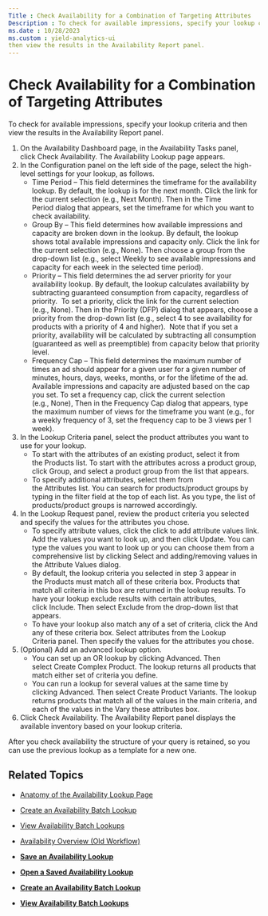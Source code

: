```yaml
---
Title : Check Availability for a Combination of Targeting Attributes
Description : To check for available impressions, specify your lookup criteria and
ms.date : 10/28/2023
ms.custom : yield-analytics-ui
then view the results in the Availability Report panel.
---
```



# Check Availability for a Combination of Targeting Attributes



To check for available impressions, specify your lookup criteria and
then view the results in the Availability Report panel.

1.  On the Availability Dashboard page, in the Availability Tasks panel,
    click Check Availability. The
    Availability Lookup page appears.
2.  In the Configuration panel on the left side of the page, select the
    high-level settings for your lookup, as follows.
    - Time Period – This field determines the timeframe for the
      availability lookup. By default, the lookup is for the next month.
      Click the link for the current selection (e.g., Next Month). Then
      in the Time Period dialog that appears, set the timeframe for
      which you want to check availability.
    - Group By – This field determines how available impressions and
      capacity are broken down in the lookup. By default, the lookup
      shows total available impressions and capacity only. Click the
      link for the current selection (e.g., None). Then choose a group
      from the drop-down list (e.g.,
      select Weekly to see available
      impressions and capacity for each week in the selected time
      period).
    - Priority – This field determines the ad server priority for your
      availability lookup. By default, the lookup calculates
      availability by subtracting guaranteed consumption from capacity,
      regardless of priority.  To set a priority, click the link for the
      current selection (e.g., None). Then in the Priority (DFP) dialog
      that appears, choose a priority from the drop-down list (e.g.,
      select 4 to see availability for
      products with a priority of 4 and higher).  Note that if you set a
      priority, availability will be calculated by subtracting all
      consumption (guaranteed as well as preemptible) from capacity
      below that priority level.  
    - Frequency Cap – This field determines the maximum number of times
      an ad should appear for a given user for a given number of
      minutes, hours, days, weeks, months, or for the lifetime of the
      ad. Available impressions and capacity are adjusted based on the
      cap you set. To set a frequency cap, click the current selection
      (e.g., None), Then in the Frequency Cap dialog that appears, type
      the maximum number of views for the timeframe you want (e.g., for
      a weekly frequency of 3, set the frequency cap to be 3 views per 1
      week).
3.  In the Lookup Criteria panel, select the product attributes you want
    to use for your lookup.
    - To start with the attributes of an existing product, select it
      from the Products list. To start with the attributes across a
      product group, click Group, and
      select a product group from the list that appears.
    - To specify additional attributes, select them from
      the Attributes list. You can search for products/product groups by
      typing in the filter field at the top of each list. As you type,
      the list of products/product groups is narrowed accordingly.
4.  In the Lookup Request panel, review the product criteria you
    selected and specify the values for the attributes you chose.
    - To specify attribute values, click the click to add attribute
      values link. Add the values you want to look up, and then
      click Update. You can type the
      values you want to look up or you can choose them from a
      comprehensive list by
      clicking Select and
      adding/removing values in the Attribute Values dialog.
    - By default, the lookup criteria you selected in step 3 appear in
      the Products must match all of these criteria box. Products that
      match all criteria in this box are returned in the lookup results.
      To have your lookup exclude results with certain attributes,
      click Include. Then
      select Exclude from the
      drop-down list that appears.
    - To have your lookup also match any of a set of criteria, click
      the And any of these criteria box. Select attributes from
      the Lookup Criteria panel. Then specify the values for the
      attributes you chose.
5.  (Optional) Add an advanced lookup option.
    - You can set up an OR lookup by
      clicking Advanced. Then
      select Create Complex Product.
      The lookup returns all products that match either set of criteria
      you define.
    - You can run a lookup for several values at the same time by
      clicking Advanced. Then
      select Create Product Variants.
      The lookup returns products that match all of the values in the
      main criteria, and each of the values in the Vary these
      attributes box.
6.  Click Check Availability.
    The Availability Report panel displays the available inventory based
    on your lookup criteria. 

After you check availability the structure of your query is retained, so
you can use the previous lookup as a template for a new one.


## Related Topics



- <a href="anatomy-of-the-availability-lookup-page.md"
  class="xref">Anatomy of the Availability Lookup Page</a>
- <a href="create-an-availability-batch-lookup.md" class="xref">Create
  an Availability Batch Lookup</a>
- <a href="view-availability-batch-lookups.md" class="xref">View
  Availability Batch Lookups</a>
- <a href="availability-overview-old-workflow.md"
  class="xref">Availability Overview (Old Workflow)</a>



- **[Save an Availability
  Lookup](save-an-availability-lookup.md)**  
- **[Open a Saved Availability
  Lookup](open-a-saved-availability-lookup.md)**  
- **[Create an Availability Batch
  Lookup](create-an-availability-batch-lookup.md)**  
- **[View Availability Batch
  Lookups](view-availability-batch-lookups.md)**  


